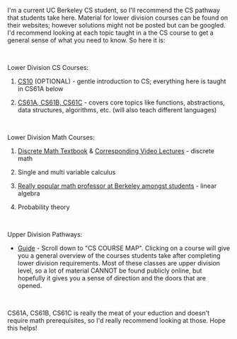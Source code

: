 <div class="_292iotee39Lmt0MkQZ2hPV RichTextJSON-root"><p class="_1qeIAgB0cPwnLhDF9XSiJM">I'm a current UC Berkeley CS student, so I'll recommend the CS pathway that students take here. Material for lower division courses can be found on their websites; however solutions might not be posted but can be googled. I'd recommend looking at each topic taught in a the CS course to get a general sense of what you need to know. So here it is:</p><p class="_1qeIAgB0cPwnLhDF9XSiJM"><br></p><p class="_1qeIAgB0cPwnLhDF9XSiJM">Lower Division CS Courses:</p><ol class="_1eJr7K139jnMstd4HajqYP"><li class="_3gqTEjt4x9UIIpWiro7YXz"><p class="_1qeIAgB0cPwnLhDF9XSiJM"><a href="https://cs10.org/sp22/" class="_3t5uN8xUmg0TOwRCOGQEcU" rel="noopener nofollow ugc" target="_blank">CS10</a> (OPTIONAL) - gentle introduction to CS; everything here is taught in CS61A below</p></li><li class="_3gqTEjt4x9UIIpWiro7YXz"><p class="_1qeIAgB0cPwnLhDF9XSiJM"><a href="https://learncs.me/curriculum/ucb/" class="_3t5uN8xUmg0TOwRCOGQEcU" rel="noopener nofollow ugc" target="_blank">CS61A, CS61B, CS61C</a> - covers core topics like functions, abstractions, data structures, algorithms, etc. (will also teach different languages)</p></li></ol><p class="_1qeIAgB0cPwnLhDF9XSiJM"><br></p><p class="_1qeIAgB0cPwnLhDF9XSiJM">Lower Division Math Courses:</p><ol class="_1eJr7K139jnMstd4HajqYP"><li class="_3gqTEjt4x9UIIpWiro7YXz"><p class="_1qeIAgB0cPwnLhDF9XSiJM"><a href="https://www.people.vcu.edu/~rhammack/BookOfProof/Main.pdf" class="_3t5uN8xUmg0TOwRCOGQEcU" rel="noopener nofollow ugc" target="_blank">Discrete Math Textbook</a> &amp; <a href="https://www.youtube.com/watch?v=anvs5oImeYo&amp;list=PLISEtDmihMo395ECdd9fqsIZ9y2LWXnLZ&amp;ab_channel=JeremyTeitelbaum" class="_3t5uN8xUmg0TOwRCOGQEcU" rel="noopener nofollow ugc" target="_blank">Corresponding Video Lectures</a> - discrete math</p></li><li class="_3gqTEjt4x9UIIpWiro7YXz"><p class="_1qeIAgB0cPwnLhDF9XSiJM">Single and multi variable calculus</p></li><li class="_3gqTEjt4x9UIIpWiro7YXz"><p class="_1qeIAgB0cPwnLhDF9XSiJM"><a href="https://math.berkeley.edu/~apaulin/54_002(Spring2018).html" class="_3t5uN8xUmg0TOwRCOGQEcU" rel="noopener nofollow ugc" target="_blank">Really popular math professor at Berkeley amongst students</a> - linear algebra</p></li><li class="_3gqTEjt4x9UIIpWiro7YXz"><p class="_1qeIAgB0cPwnLhDF9XSiJM">Probability theory</p></li></ol><p class="_1qeIAgB0cPwnLhDF9XSiJM"><br></p><p class="_1qeIAgB0cPwnLhDF9XSiJM">Upper Division Pathways:</p><ul class="_33MEMislY0GAlB78wL1_CR"><li class="_3gqTEjt4x9UIIpWiro7YXz"><p class="_1qeIAgB0cPwnLhDF9XSiJM"><a href="https://hkn.eecs.berkeley.edu/courseguides" class="_3t5uN8xUmg0TOwRCOGQEcU" rel="noopener nofollow ugc" target="_blank">Guide</a> - Scroll down to "CS COURSE MAP". Clicking on a course will give you a general overview of the courses students take after completing lower division requirements. Most of these classes are upper division level, so a lot of material CANNOT be found publicly online, but hopefully it gives you a sense of direction and the doors that are opened.</p></li></ul><p class="_1qeIAgB0cPwnLhDF9XSiJM"><br></p><p class="_1qeIAgB0cPwnLhDF9XSiJM">CS61A, CS61B, CS61C is really the meat of your eduction and doesn't require math prerequisites, so I'd really recommend looking at those. Hope this helps!</p></div>
